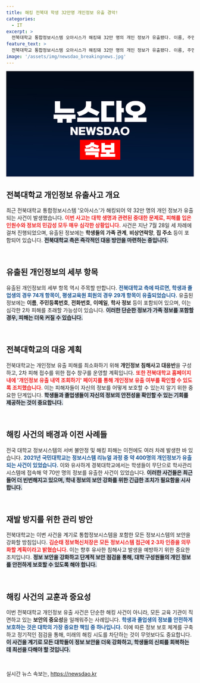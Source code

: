```yaml
---
title: 해킹 전북대 학생 32만명 개인정보 유출 경악!
categories:
  - IT
excerpt: >
  전북대학교 통합정보시스템 오아시스가 해킹돼 32만 명의 개인 정보가 유출됐다. 이름, 주민등록번호, 가족 정보까지 포함된 이번 사고는 학생들에게 큰 피해를 안길 위험이 커 보인다.
feature_text: >
  전북대학교 통합정보시스템 오아시스가 해킹돼 32만 명의 개인 정보가 유출됐다. 이름, 주민등록번호, 가족 정보까지 포함된 이번 사고는 학생들에게 큰 피해를 안길 위험이 커 보인다.
image: '/assets/img/newsdao_breakingnews.jpg'
---
```


<p><img src="/assets/img/newsdao_breakingnews.jpg" alt="bookingtag 속보" /></p>

<h2 data-ke-size="size26">전북대학교 개인정보 유출사고 개요</h2>

<p data-ke-size="size16">최근 전북대학교 통합정보시스템 '오아시스'가 해킹되어 약 32만 명의 개인 정보가 유출되는 사건이 발생했습니다. <b><span style="color: #ee2323;">이번 사고는 대학 생명과 관련된 중대한 문제로, 피해를 입은 인원수와 정보의 민감성 모두 매우 심각한 상황입니다.</span></b> 사건은 지난 7월 28일 세 차례에 걸쳐 진행되었으며, 유출된 정보에는 <b>학생들의 가족 관계</b>, <b>비상연락망</b>, <b>집 주소</b> 등이 포함되어 있습니다. <b><span style="background-color: #21538527;">전북대학교 측은 즉각적인 대응 방안을 마련하는 중입니다.</span></b></p>

<p data-ke-size="size16">&nbsp;</p>

<h2 data-ke-size="size26">유출된 개인정보의 세부 항목</h2>

<p data-ke-size="size16">유출된 개인정보의 세부 항목 역시 주목할 만합니다. <b><span style="color: #1a5490;">전북대학교 측에 따르면, 학생과 졸업생의 경우 74개 항목이, 평생교육원 회원의 경우 29개 항목이 유출되었습니다.</span></b> 유출된 정보에는 <b>이름</b>, <b>주민등록번호</b>, <b>전화번호</b>, <b>이메일</b>, <b>학사 정보</b> 등이 포함되어 있으며, 이는 심각한 2차 피해를 초래할 가능성이 있습니다. <b><span style="background-color: #21538527;">이러한 단순한 정보가 가족 정보를 포함할 경우, 피해는 더욱 커질 수 있습니다.</span></b></p>

<p data-ke-size="size16">&nbsp;</p>

<h2 data-ke-size="size26">전북대학교의 대응 계획</h2>

<p data-ke-size="size16">전북대학교는 개인정보 유출 피해를 최소화하기 위해 <b>개인정보 침해사고 대응반</b>을 구성하고, 2차 피해 접수를 위한 접수 창구를 운영할 계획입니다. <b><span style="color: #ee2323;">또한 전북대학교 홈페이지 내에 '개인정보 유출 내역 조회하기' 페이지를 통해 개인정보 유출 여부를 확인할 수 있도록 조치했습니다.</span></b> 이는 피해자들이 자신의 정보를 어떻게 보호할 수 있는지 알기 위한 중요한 단계입니다. <b><span style="background-color: #21538527;">학생들과 졸업생들이 자신의 정보의 안전성을 확인할 수 있는 기회를 제공하는 것이 중요합니다.</span></b></p>

<p data-ke-size="size16">&nbsp;</p>

<h2 data-ke-size="size26">해킹 사건의 배경과 이전 사례들</h2>

<p data-ke-size="size16">전국 대학교 정보시스템의 서버 불안정 및 해킹 피해는 이전에도 여러 차례 발생한 바 있습니다. <b><span style="color: #1a5490;">2021년 국민대학교는 정보시스템 리뉴얼 과정 중 약 400명의 개인정보가 유출되는 사건이 있었습니다.</span></b> 이와 유사하게 경북대학교에서는 학생들이 무단으로 학사관리 시스템에 접속해 약 70만 명의 정보를 유출한 사건이 있었습니다. <b><span style="background-color: #21538527;">이러한 사건들은 최근 들어 더 빈번해지고 있으며, 학내 정보의 보안 강화를 위한 긴급한 조치가 필요함을 시사합니다.</span></b></p>

<p data-ke-size="size16">&nbsp;</p>

<h2 data-ke-size="size26">재발 방지를 위한 관리 방안</h2>

<p data-ke-size="size16">전북대학교는 이번 사건을 계기로 통합정보시스템을 포함한 모든 정보시스템의 보안을 강화할 방침입니다. <b><span style="color: #ee2323;">김순태 정보혁신처장은 모든 정보시스템 접근에 2·3차 인증을 의무화할 계획이라고 밝혔습니다.</span></b> 이는 향후 유사한 침해사고 발생을 예방하기 위한 중요한 조치입니다. <b><span style="background-color: #21538527;">정보 보안을 강화하고 단계적 보안 점검을 통해, 대학 구성원들의 개인 정보를 안전하게 보호할 수 있도록 해야 합니다.</span></b></p>

<p data-ke-size="size16">&nbsp;</p>

<h2 data-ke-size="size26">해킹 사건의 교훈과 중요성</h2>

<p data-ke-size="size16">이번 전북대학교 개인정보 유출 사건은 단순한 해킹 사건이 아니라, 모든 교육 기관이 직면하고 있는 <b>보안의 중요성</b>을 일깨워주는 사례입니다. <b><span style="color: #1a5490;">학생과 졸업생의 정보를 안전하게 보호하는 것은 대학의 가장 중요한 책임 중 하나입니다.</span></b> 이에 따른 정보 보호 체계를 구축하고 정기적인 점검을 통해, 미래의 해킹 시도를 차단하는 것이 무엇보다도 중요합니다. <b><span style="background-color: #21538527;">이 사건을 계기로 모든 대학들이 정보 보안을 더욱 강화하고, 학생들의 신뢰를 회복하는 데 최선을 다해야 할 것입니다.</span></b></p>

<p data-ke-size="size16">&nbsp;</p>
실시간 뉴스 속보는, <a href="https://newsdao.kr" rel="dofollow">https://newsdao.kr</a>


